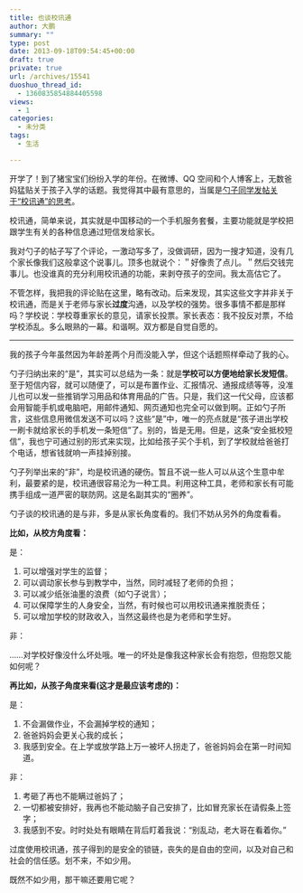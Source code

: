 ```yaml
---
title: 也谈校讯通
author: 大鹏
summary: ""
type: post
date: 2013-09-18T09:54:45+00:00
draft: true
private: true
url: /archives/15541
duoshuo_thread_id:
  - 1360835854884405598
views:
  - 1
categories:
  - 未分类
tags:
  - 生活

---
```

<!--:zh-->

开学了！到了猪宝宝们纷纷入学的年份。在微博、QQ 空间和个人博客上，无数爸妈猛贴关于孩子入学的话题。我觉得其中最有意思的，当属是[勺子同学发帖关于“校讯通”的思考][1]。

校讯通，简单来说，其实就是中国移动的一个手机服务套餐，主要功能就是学校把跟学生有关的各种信息通过短信发给家长。

我对勺子的帖子写了个评论，一激动写多了，没做调研，因为一搜才知道，没有几个家长像我们这般拿这个说事儿。顶多也就说个：＂好像贵了点儿。＂然后交钱完事儿。也没谁真的充分利用校讯通的功能，来剥夺孩子的空间。我太高估它了。

不管怎样，我把我的评论贴在这里，略有改动。后来发现，其实这些文字并非关于校讯通，而是关于老师与家长**过度**沟通，以及学校的强势。很多事情不都是那样吗？学校说：学校尊重家长的意见，请家长投票。家长表态：我不投反对票，不给学校添乱。多么眼熟的一幕。和谐啊。双方都是自觉自愿的。

<!--:-->

<!--more-->

<!--:zh-->

* * *

我的孩子今年虽然因为年龄差两个月而没能入学，但这个话题照样牵动了我的心。

勺子归纳出来的“是”，其实可以总结为一条：就是**学校可以方便地给家长发短信**。至于短信内容，就可以随便了，可以是布置作业、汇报情况、通报成绩等等，没准儿也可以发一些推销学习用品和体育用品的广告。只是，我们这一代父母，应该都会用智能手机或电脑吧，用邮件通知、网页通知也完全可以做到啊。正如勺子所言，这些信息用微信发送不可以吗？这些“是”中，唯一的亮点就是“孩子进出学校一刷卡就给家长的手机发一条短信”了。别的，皆是无用。但是，这条“安全抵校短信”，我也宁可通过别的形式来实现，比如给孩子买个手机，到了学校就给爸爸打个电话，想省钱就响一声挂掉别接。

勺子列举出来的“非”，均是校讯通的硬伤。暂且不说一些人可以从这个生意中牟利，最要紧的是，校讯通很容易沦为一种工具。利用这种工具，老师和家长有可能携手组成一道严密的联防网。这是名副其实的“圈养”。

勺子谈的校讯通的是与非，多是从家长角度看的。我们不妨从另外的角度看看。

**比如，从校方角度看：**

是：

  1. 可以增强对学生的监督；
  2. 可以调动家长参与到教学中，当然，同时减轻了老师的负担；
  3. 可以减少纸张油墨的浪费（如勺子说言）；
  4. 可以保障学生的人身安全，当然，有时候也可以用校讯通来推脱责任；
  5. 可以增加学校的财政收入，当然这最终也是为老师和学生好。

非：

……对学校好像没什么坏处哦。唯一的坏处是像我这种家长会有抱怨，但抱怨又能如何呢？

**再比如，从孩子角度来看(这才是最应该考虑的)：**

是：

  1. 不会漏做作业，不会漏掉学校的通知；
  2. 爸爸妈妈会更关心我的成长；
  3. 我感到安全。在上学或放学路上万一被坏人拐走了，爸爸妈妈会在第一时间知道。

非：

  1. 考砸了再也不能瞒过爸妈了；
  2. 一切都被安排好，我再也不能动脑子自己安排了，比如冒充家长在请假条上签字；
  3. 我感到不安。时时处处有眼睛在背后盯着我说：“别乱动，老大哥在看着你。”

过度使用校讯通，孩子得到的是安全的锁链，丧失的是自由的空间，以及对自己和社会的信任感。划不来，不如少用。

既然不如少用，那干嘛还要用它呢？

<!--:-->

 [1]: http://justyy.com/archives/31637
